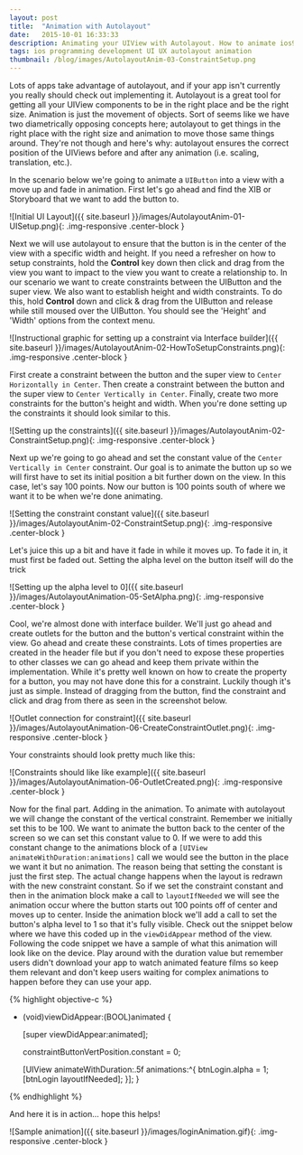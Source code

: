 ```yaml
---
layout: post
title:  "Animation with Autolayout" 
date:   2015-10-01 16:33:33
description: Animating your UIView with Autolayout. How to animate ios9 uiviews using autolayout with objective-c and xcode. How to setup constraints using interface builder.
tags: ios programming development UI UX autolayout animation
thumbnail: /blog/images/AutolayoutAnim-03-ConstraintSetup.png
---
```


Lots of apps take advantage of autolayout, and if your app isn't currently you really should check out implementing it. Autolayout is a great tool for getting all your UIView components to be in the right place and be the right size. Animation is just the movement of objects. Sort of seems like we have two diametrically opposing concepts here; autolayout to get things in the right place with the right size and animation to move those same things around. They're not though and here's why: autolayout ensures the correct position of the UIViews before and after any animation (i.e. scaling, translation, etc.). 

In the scenario below we're going to animate a `UIButton` into a view with a move up and fade in animation. First let's go ahead and find the XIB or Storyboard that we want to add the button to.

![Initial UI Layout]({{ site.baseurl }}/images/AutolayoutAnim-01-UISetup.png){: .img-responsive .center-block }

Next we will use autolayout to ensure that the button is in the center of the view with a specific width and height. If you need a refresher on how to setup constraints, hold the **Control** key down then click and drag from the view you want to impact to the view you want to create a relationship to. In our scenario we want to create constraints between the UIButton and the super view. We also want to establish height and width constraints. To do this, hold **Control** down and click & drag from the UIButton and release while still moused over the UIButton. You should see the 'Height' and 'Width' options from the context menu.

![Instructional graphic for setting up a constraint via Interface builder]({{ site.baseurl }}/images/AutolayoutAnim-02-HowToSetupConstraints.png){: .img-responsive .center-block }

First create a constraint between the button and the super view to `Center Horizontally in Center`. Then create a constraint between the button and the super view to `Center Vertically in Center`. Finally, create two more constraints for the button's height and width. When you're done setting up the constraints it should look similar to this. 

![Setting up the constraints]({{ site.baseurl }}/images/AutolayoutAnim-02-ConstraintSetup.png){: .img-responsive .center-block }

Next up we're going to go ahead and set the constant value of the `Center Vertically in Center` constraint. Our goal is to animate the button up so we will first have to set its initial position a bit further down on the view. In this case, let's say 100 points. Now our button is 100 points south of where we want it to be when we're done animating. 

![Setting the constraint constant value]({{ site.baseurl }}/images/AutolayoutAnim-02-ConstraintSetup.png){: .img-responsive .center-block }

Let's juice this up a bit and have it fade in while it moves up. To fade it in, it must first be faded out. Setting the alpha level on the button itself will do the trick

![Setting up the alpha level to 0]({{ site.baseurl }}/images/AutolayoutAnimation-05-SetAlpha.png){: .img-responsive .center-block }

Cool, we're almost done with interface builder. We'll just go ahead and create outlets for the button and the button's vertical constraint within the view. Go ahead and create these constraints. Lots of times properties are created in the header file but if you don't need to expose these properties to other classes we can go ahead and keep them private within the implementation. While it's pretty well known on how to create the property for a button, you may not have done this for a constraint. Luckily though it's just as simple. Instead of dragging from the button, find the constraint and click and drag from there as seen in the screenshot below.

![Outlet connection for constraint]({{ site.baseurl }}/images/AutolayoutAnimation-06-CreateConstraintOutlet.png){: .img-responsive .center-block }

Your constraints should look pretty much like this:

![Constraints should like like example]({{ site.baseurl }}/images/AutolayoutAnimation-06-OutletCreated.png){: .img-responsive .center-block }

Now for the final part. Adding in the animation. To animate with autolayout we will change the constant of the vertical constraint. Remember we initially set this to be 100. We want to animate the button back to the center of the screen so we can set this constant value to 0. If we were to add this constant change to the animations block of a `[UIView animateWithDuration:animations]` call we would see the button in the place we want it but no animation. The reason being that setting the constant is just the first step. The actual change happens when the layout is redrawn with the new constraint constant. So if we set the constraint constant and then in the animation block make a call to `layoutIfNeeded` we will see the animation occur where the button starts out 100 points off of center and moves up to center. Inside the animation block we'll add a call to set the button's alpha level to 1 so that it's fully visible. Check out the snippet below where we have this coded up in the `viewDidAppear` method of the view. Following the code snippet we have a sample of what this animation will look like on the device. Play around with the duration value but remember users didn't download your app to watch animated feature films so keep them relevant and don't keep users waiting for complex animations to happen before they can use your app.

{% highlight objective-c %}

- (void)viewDidAppear:(BOOL)animated {
    
    [super viewDidAppear:animated];
    
    constraintButtonVertPosition.constant = 0;

    [UIView animateWithDuration:.5f animations:^{
        btnLogin.alpha = 1;
        [btnLogin layoutIfNeeded];
    }];
}

{% endhighlight %}

And here it is in action... hope this helps!

![Sample animation]({{ site.baseurl }}/images/loginAnimation.gif){: .img-responsive .center-block }

